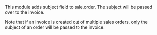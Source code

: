 This module adds subject field to sale.order. The subject will be passed
over to the invoice.

Note that if an invoice is created out of multiple sales orders, only
the subject of an order will be passed to the invoice.
